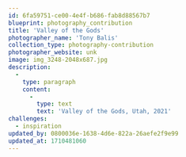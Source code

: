 ```yaml
---
id: 6fa59751-ce00-4e4f-b686-fab8d88567b7
blueprint: photography_contribution
title: 'Valley of the Gods'
photographer_name: 'Tony Balis'
collection_type: photography-contribution
photographer_website: unk
image: img_3248-2048x687.jpg
description:
  -
    type: paragraph
    content:
      -
        type: text
        text: 'Valley of the Gods, Utah, 2021'
challenges:
  - inspiration
updated_by: 0800036e-1638-4d6e-822a-26aefe2f9e99
updated_at: 1710481060
---
```

